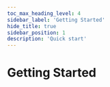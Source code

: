 ```yaml
---
toc_max_heading_level: 4
sidebar_label: 'Getting Started'
hide_title: true
sidebar_position: 1
description: 'Quick start'
---
```

# Getting Started
